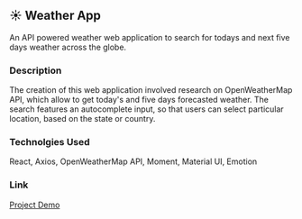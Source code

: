 ## ☀️ Weather App

An API powered weather web application to search for todays and next five days weather across the globe. 

### Description

The creation of this web application involved research on OpenWeatherMap API, which allow to get today's and five days forecasted weather. The search features an autocomplete input, so that users can select particular location, based on the state or country.

### Technolgies Used
React, Axios, OpenWeatherMap API, Moment, Material UI, Emotion

### Link

[Project Demo](https://weather-app-kyrylolvov.vercel.app)
